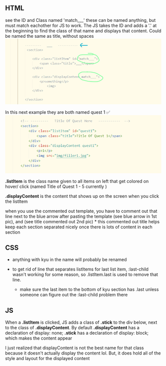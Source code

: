 ## HTML
see the ID and Class named 'match___'
these can be named anything, but must match eachother for JS to work. The JS takes the ID and adds a '.' at the beginning to find the class of that name and displays that content. Could be named the same as title, without spaces
<img src="img/brelaCode1.png">


In this next example they are both named quest 1 ✅
<img src="img/brelaCode2.png">

<strong>.listItem</strong> is the class name given to all items on left that get colored on hover/ click (named Title of Quest 1 - 5 currently )

<strong>.displayContent</strong> is the content that shows up on the screen when you click the listItem

when you use the commented out template, you have to comment out that line next to the blue arrow after pasting the template (see blue arrow in 1st pic), and (see title commented out 2nd pic)
    * this commented out title helps keep each section separated nicely once there is lots of content in each section

## CSS ##

* anything with kyu in the name will probably be renamed

* to get rid of line that separates listItems for last list item, :last-child wasn't working for some reason, so .listItem.last is used to remove that line. 
    * make sure the last item to the bottom of kyu section has .last unless someone can figure out the :last-child problem there

## JS ##

When a <strong>.listItem</strong> is clicked, JS adds a class of <strong>.stick</strong> to the div below, next to the class of <strong>.displayContent</strong>. By default <strong>.displayContent</strong> has a declaration of display: none; <strong>.stick</strong> has a declaration of display: block; which makes the content appear

I just realized that displayContent is not the best name for that class because it doesn't actually display the content lol. But, it does hold all of the style and layout for the displayed content